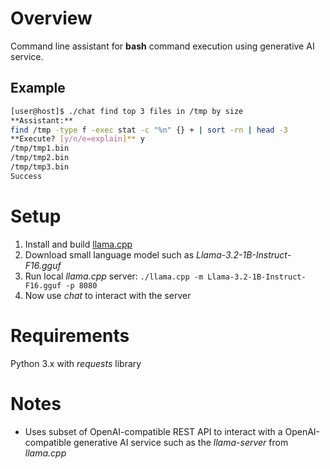 Overview
========

Command line assistant for **bash** command execution using generative AI service.


Example
-------

```bash
[user@host]$ ./chat find top 3 files in /tmp by size
**Assistant:**
find /tmp -type f -exec stat -c "%n" {} + | sort -rn | head -3
**Execute? [y/n/e=explain]** y
/tmp/tmp1.bin
/tmp/tmp2.bin
/tmp/tmp3.bin
Success
```

Setup
=====

1. Install and build [llama.cpp](https://github.com/ggml-org/llama.cpp)
2. Download small language model such as *Llama-3.2-1B-Instruct-F16.gguf*
3. Run local *llama.cpp* server: `./llama.cpp -m Llama-3.2-1B-Instruct-F16.gguf -p 8080`
4. Now use *chat* to interact with the server


Requirements
============

Python 3.x with *requests* library


Notes
======
* Uses subset of OpenAI-compatible REST API to interact with a OpenAI-compatible generative AI service such as the *llama-server* from *llama.cpp*
